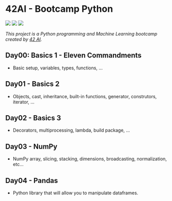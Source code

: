 # 42AI - Bootcamp Python  
![](https://img.shields.io/badge/Project-42AI-%23002D62)
![](https://img.shields.io/badge/Language-Python-yellow)
![](https://img.shields.io/badge/Bootcamp-42FR-blueviolet)

*This project is a Python programming and Machine Learning bootcamp created by [42 AI](https://github.com/42-AI).* 


## Day00: Basics 1 - Eleven Commandments

- Basic setup, variables, types, functions, ...

## Day01 - Basics 2

- Objects, cast, inheritance, built-in functions, generator, construtors, iterator, ...

## Day02 - Basics 3

- Decorators, multiprocessing, lambda, build package, ...

## Day03 - NumPy

- NumPy array, slicing, stacking, dimensions, broadcasting, normalization, etc...

## Day04 - Pandas

- Python library that will allow you to manipulate dataframes.
